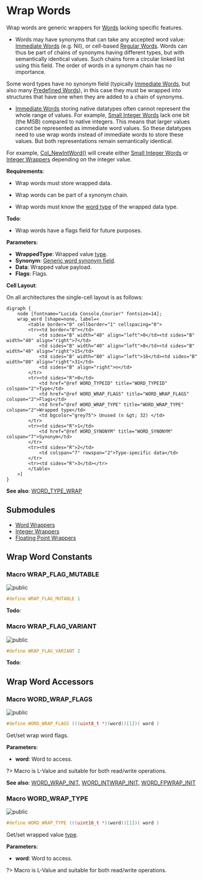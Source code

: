 <a id="group__wrap__words"></a>
# Wrap Words



Wrap words are generic wrappers for [Words](group__words.md#group__words) lacking specific features.






* Words may have synonyms that can take any accepted word value: [Immediate Words](group__immediate__words.md#group__immediate__words) (e.g. Nil), or cell-based [Regular Words](group__regular__words.md#group__regular__words). Words can thus be part of chains of synonyms having different types, but with semantically identical values. Such chains form a circular linked list using this field. The order of words in a synonym chain has no importance.


Some word types have no synonym field (typically [Immediate Words](group__immediate__words.md#group__immediate__words), but also many [Predefined Words](group__predefined__words.md#group__predefined__words)), in this case they must be wrapped into structures that have one when they are added to a chain of synonyms.

* [Immediate Words](group__immediate__words.md#group__immediate__words) storing native datatypes often cannot represent the whole range of values. For example, [Small Integer Words](group__smallint__words.md#group__smallint__words) lack one bit (the MSB) compared to native integers. This means that larger values cannot be represented as immediate word values. So these datatypes need to use wrap words instead of immediate words to store these values. But both representations remain semantically identical.


For example, [Col\_NewIntWord()](col_word_8h.md#group__words_1gaba67c33e1004d5db691cb5834b77645e) will create either [Small Integer Words](group__smallint__words.md#group__smallint__words) or [Integer Wrappers](group__int__wrappers.md#group__int__wrappers) depending on the integer value.








**Requirements**:


* Wrap words must store wrapped data.

* Wrap words can be part of a synonym chain.

* Wrap words must know the [word type](#group__words_1word_types) of the wrapped data type.


**Todo**:

* Wrap words have a flags field for future purposes.







**Parameters**:

* **WrappedType**: Wrapped value [type](#group__words_1word_types).
* **Synonym**: [Generic word synonym field](col_word_int_8h.md#group__regular__words_1ga19cfddbcf0127f5088803cc68ddb8eaa).
* **Data**: Wrapped value payload.
* **Flags**: Flags.


**Cell Layout**:

On all architectures the single-cell layout is as follows:


    digraph {
        node [fontname="Lucida Console,Courier" fontsize=14];
        wrap_word [shape=none, label=<
            <table border="0" cellborder="1" cellspacing="0">
            <tr><td border="0"></td>
                <td sides="B" width="40" align="left">0</td><td sides="B" width="40" align="right">7</td>
                <td sides="B" width="40" align="left">8</td><td sides="B" width="40" align="right">15</td>
                <td sides="B" width="80" align="left">16</td><td sides="B" width="80" align="right">31</td>
                <td sides="B" align="right">n</td>
            </tr>
            <tr><td sides="R">0</td>
                <td href="@ref WORD_TYPEID" title="WORD_TYPEID" colspan="2">Type</td>
                <td href="@ref WORD_WRAP_FLAGS" title="WORD_WRAP_FLAGS" colspan="2">Flags</td>
                <td href="@ref WORD_WRAP_TYPE" title="WORD_WRAP_TYPE" colspan="2">Wrapped type</td>
                <td bgcolor="grey75"> Unused (n &gt; 32) </td>
            </tr>
            <tr><td sides="R">1</td>
                <td href="@ref WORD_SYNONYM" title="WORD_SYNONYM" colspan="7">Synonym</td>
            </tr>
            <tr><td sides="R">2</td>
                <td colspan="7" rowspan="2">Type-specific data</td>
            </tr>
            <tr><td sides="R">3</td></tr>
            </table>
        >]
    }
    








**See also**: [WORD\_TYPE\_WRAP](col_word_int_8h.md#group__words_1ga3c604da44ba72f4661d0ac28f6718cac)

## Submodules

* [Word Wrappers](group__word__wrappers.md#group__word__wrappers)
* [Integer Wrappers](group__int__wrappers.md#group__int__wrappers)
* [Floating Point Wrappers](group__fp__wrappers.md#group__fp__wrappers)

## Wrap Word Constants

<a id="group__wrap__words_1ga43906d6d0d0cd314aa9bd099c6d6b767"></a>
### Macro WRAP\_FLAG\_MUTABLE

![][public]

```cpp
#define WRAP_FLAG_MUTABLE 1
```



**Todo**:



<a id="group__wrap__words_1gad7b0491e125e8750e4cb29016eabc2df"></a>
### Macro WRAP\_FLAG\_VARIANT

![][public]

```cpp
#define WRAP_FLAG_VARIANT 2
```



**Todo**:



## Wrap Word Accessors

<a id="group__wrap__words_1ga3b506672d024f169338c7d5191044f7f"></a>
### Macro WORD\_WRAP\_FLAGS

![][public]

```cpp
#define WORD_WRAP_FLAGS (((uint8_t *)(word))[1])( word )
```

Get/set wrap word flags.

**Parameters**:

* **word**: Word to access.


?> Macro is L-Value and suitable for both read/write operations.





**See also**: [WORD\_WRAP\_INIT](col_word_int_8h.md#group__word__wrappers_1ga5176d0b6e39fc4a27effa648b0f88d27), [WORD\_INTWRAP\_INIT](col_word_int_8h.md#group__int__wrappers_1ga9656b5f429e598b3f268d4f9d3821967), [WORD\_FPWRAP\_INIT](col_word_int_8h.md#group__fp__wrappers_1ga66d2954c1e1ea98185f0187e465f0290)



<a id="group__wrap__words_1ga6f350f679e04dbdc05e08f193bad9d1f"></a>
### Macro WORD\_WRAP\_TYPE

![][public]

```cpp
#define WORD_WRAP_TYPE (((uint16_t *)(word))[1])( word )
```

Get/set wrapped value [type](#group__words_1word_types).

**Parameters**:

* **word**: Word to access.


?> Macro is L-Value and suitable for both read/write operations.



[public]: https://img.shields.io/badge/-public-brightgreen (public)
[C++]: https://img.shields.io/badge/language-C%2B%2B-blue (C++)
[private]: https://img.shields.io/badge/-private-red (private)
[Markdown]: https://img.shields.io/badge/language-Markdown-blue (Markdown)
[static]: https://img.shields.io/badge/-static-lightgrey (static)
